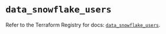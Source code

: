 # `data_snowflake_users`

Refer to the Terraform Registry for docs: [`data_snowflake_users`](https://registry.terraform.io/providers/snowflakedb/snowflake/2.5.0/docs/data-sources/users).
